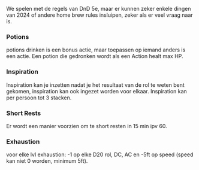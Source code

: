 We spelen met de regels van DnD 5e, maar er kunnen zeker enkele dingen van 2024 of andere home brew rules insluipen, zeker als er veel vraag naar is.


### Potions
potions drinken is een bonus actie, maar toepassen op iemand anders is een actie. Een potion die gedronken wordt als een Action healt max HP.

### Inspiration
Inspiration kan je inzetten nadat je het resultaat van de rol te weten bent gekomen, inspiration kan ook ingezet worden voor elkaar.  Inspiration kan per persoon tot 3 stacken.

### Short Rests
Er wordt een manier voorzien om te short resten in 15 min ipv 60.

### Exhaustion
voor elke lvl exhaustion: -1 op elke D20 rol, DC, AC en -5ft op speed (speed kan niet 0 worden, minimum 5ft).


